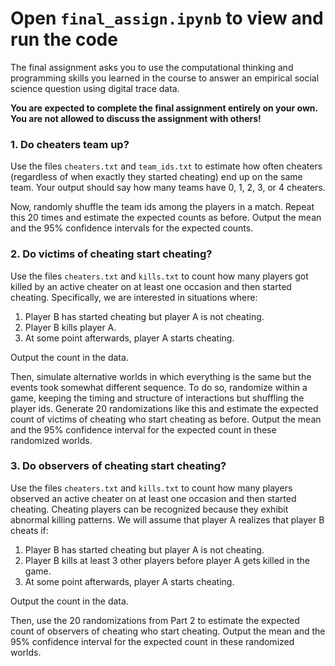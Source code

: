 # Open `final_assign.ipynb` to view and run the code

The final assignment asks you to use the computational thinking and programming skills you learned in the course to answer an empirical social science question using digital trace data.

**You are expected to complete the final assignment entirely on your own. You are not allowed to discuss the assignment with others!**

### 1. Do cheaters team up?

Use the files `cheaters.txt` and `team_ids.txt` to estimate how often cheaters (regardless of when exactly they started cheating) end up on the same team. Your output should say how many teams have 0, 1, 2, 3, or 4 cheaters.

Now, randomly shuffle the team ids among the players in a match. Repeat this 20 times and estimate the expected counts as before. Output the mean and the 95% confidence intervals for the expected counts. 

### 2. Do victims of cheating start cheating?

Use the files `cheaters.txt` and `kills.txt` to count how many players got killed by an active cheater on at least one occasion and then started cheating. Specifically, we are interested in situations where:

1. Player B has started cheating but player A is not cheating.
2. Player B kills player A.
3. At some point afterwards, player A starts cheating.

Output the count in the data. 

Then, simulate alternative worlds in which everything is the same but the events took somewhat different sequence. To do so, randomize within a game, keeping the timing and structure of interactions but shuffling the player ids. Generate 20 randomizations like this and estimate the expected count of victims of cheating who start cheating as before. Output the mean and the 95% confidence interval for the expected count in these randomized worlds.

### 3. Do observers of cheating start cheating?

Use the files `cheaters.txt` and `kills.txt` to count how many players observed an active cheater on at least one occasion and then started cheating. Cheating players can be recognized because they exhibit abnormal killing patterns. We will assume that player A realizes that player B cheats if:

1. Player B has started cheating but player A is not cheating.
2. Player B kills at least 3 other players before player A gets killed in the game.
3. At some point afterwards, player A starts cheating.

Output the count in the data.

Then, use the 20 randomizations from Part 2 to estimate the expected count of observers of cheating who start cheating. Output the mean and the 95% confidence interval for the expected count in these randomized worlds.